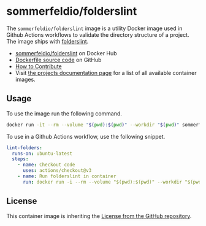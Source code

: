 # sommerfeldio/folderslint

The `sommerfeldio/folderslint` image is a utility Docker image used in Github Actions workflows to validate the directory structure of a project. The image ships with [folderslint](https://www.npmjs.com/package/folderslint).

- [sommerfeldio/folderslint](https://hub.docker.com/r/sommerfeldio/folderslint) on Docker Hub
- [Dockerfile source code](https://github.com/sommerfeld-io/container-images/tree/main/components/folderslint) on GitHub
- [How to Contribute](https://sommerfeld-io.github.io/container-images/about/contribute)
- Visit [the projects documentation page](https://sommerfeld-io.github.io/container-images) for a list of all available container images.

## Usage
To use the image run the following command.

```bash
docker run -it --rm --volume "$(pwd):$(pwd)" --workdir "$(pwd)" sommerfeldio/folderslint:latest
```

To use in a Github Actions workflow, use the following snippet.

```yaml
lint-folders:
  runs-on: ubuntu-latest
  steps:
    - name: Checkout code
      uses: actions/checkout@v3
    - name: Run folderslint in container
      run: docker run -i --rm --volume "$(pwd):$(pwd)" --workdir "$(pwd)" sommerfeldio/folderslint:latest
```

## License
This container image is inheriting the [License from the GitHub repository](https://sommerfeld-io.github.io/container-images/about/license).
